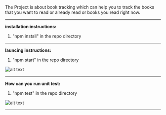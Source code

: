 The Project is about book tracking which can help you to track the books that you want to read or already read or books you read right now.

___

**installation instructions:**

1) "npm install" in the repo directory

___

**launcing instructions:**

1) "npm start" in the repo directory

![alt text](https://i.ibb.co/2h5FqhQ/run.png)

___

**How can you run unit test:**

1) "npm test" in the repo directory

![alt text](https://i.ibb.co/25LgnxL/run.png)

___